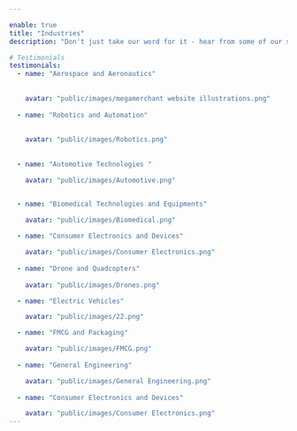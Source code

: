 ```yaml
---

enable: true
title: "Industries"
description: "Don't just take our word for it - hear from some of our satisfied users!  Check out some of our testimonials below to see what others are saying about Astroplate."

# Testimonials
testimonials:
  - name: "Aerospace and Aeronautics"
   
   
    avatar: "public/images/megamerchant website illustrations.png"
    
  - name: "Robotics and Automation"
   
   
    avatar: "public/images/Robotics.png"
  
  
  - name: "Automotive Technologies "

    avatar: "public/images/Automotive.png"


  - name: "Biomedical Technologies and Equipments"
 
    avatar: "public/images/Biomedical.png"

  - name: "Consumer Electronics and Devices"

    avatar: "public/images/Consumer Electronics.png"
  
  - name: "Drone and Quadcopters"
 
    avatar: "public/images/Drones.png"

  - name: "Electric Vehicles"

    avatar: "public/images/22.png"

  - name: "FMCG and Packaging"

    avatar: "public/images/FMCG.png"
  
  - name: "General Engineering"

    avatar: "public/images/General Engineering.png"
  
  - name: "Consumer Electronics and Devices"

    avatar: "public/images/Consumer Electronics.png"
---
```

